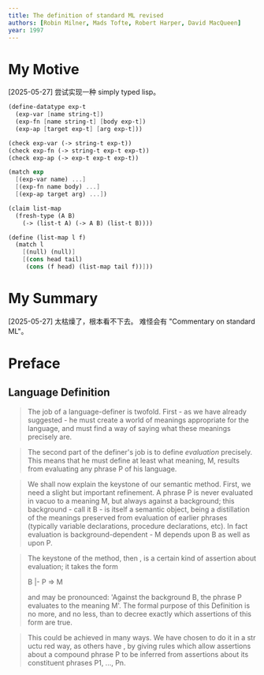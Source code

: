 ```yaml
---
title: The definition of standard ML revised
authors: [Robin Milner, Mads Tofte, Robert Harper, David MacQueen]
year: 1997
---
```


# My Motive

[2025-05-27] 尝试实现一种 simply typed lisp。

```scheme
(define-datatype exp-t
  (exp-var [name string-t])
  (exp-fn [name string-t] [body exp-t])
  (exp-ap [target exp-t] [arg exp-t]))

(check exp-var (-> string-t exp-t))
(check exp-fn (-> string-t exp-t exp-t))
(check exp-ap (-> exp-t exp-t exp-t))

(match exp
  [(exp-var name) ...]
  [(exp-fn name body) ...]
  [(exp-ap target arg) ...])
```

```scheme
(claim list-map
  (fresh-type (A B)
    (-> (list-t A) (-> A B) (list-t B))))

(define (list-map l f)
  (match l
    [(null) (null)]
    [(cons head tail)
     (cons (f head) (list-map tail f))]))
```

# My Summary

[2025-05-27] 太枯燥了，根本看不下去。
难怪会有 "Commentary on standard ML"。

# Preface

## Language Definition

> The job of a language-definer is twofold. First - as we have already
> suggested - he must create a world of meanings appropriate for the
> language, and must find a way of saying what these meanings
> precisely are.

> The second part of the definer's job is to define _evaluation_
> precisely. This means that he must define at least what meaning, M,
> results from evaluating any phrase P of his language.

> We shall now explain the keystone of our semantic method. First, we
> need a slight but important refinement. A phrase P is never
> evaluated in vacuo to a meaning M, but always against a background;
> this background - call it B - is itself a semantic object, being a
> distillation of the meanings preserved from evaluation of earlier
> phrases (typically variable declarations, procedure declarations,
> etc). In fact evaluation is background-dependent - M depends upon B
> as well as upon P.

> The keystone of the method, then , is a certain kind of assertion
> about evaluation; it takes the form
>
>    B |- P => M
>
> and may be pronounced: 'Against the background B, the phrase P
> evaluates to the meaning M'. The formal purpose of this Definition
> is no more, and no less, than to decree exactly which assertions of
> this form are true.

> This could be achieved in many ways. We have chosen to do it in a
> str uctu red way, as others have , by giving rules which allow
> assertions about a compound phrase P to be inferred from assertions
> about its constituent phrases P1, ..., Pn.
